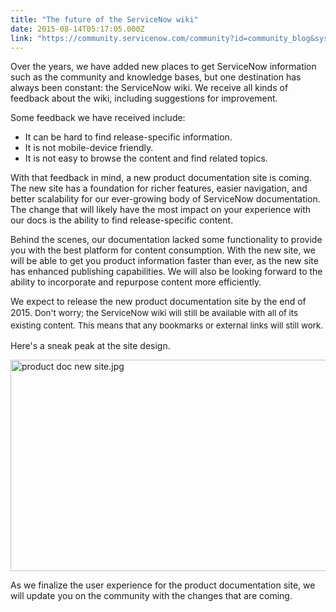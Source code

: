 ```yaml
---
title: "The future of the ServiceNow wiki"
date: 2015-08-14T05:17:05.000Z
link: "https://community.servicenow.com/community?id=community_blog&sys_id=8d8ca6e1dbd0dbc01dcaf3231f9619cb"
---
```

<p>Over the years, we have added new places to get ServiceNow information such as the community and knowledge bases, but one destination has always been constant: the ServiceNow wiki. We receive all kinds of feedback about the wiki, including suggestions for improvement.</p><p></p><p>Some feedback we have received include:</p><ul><li>It can be hard to find release-specific information.</li><li>It is not mobile-device friendly.</li><li>It is not easy to browse the content and find related topics.</li></ul><p></p><p>With that feedback in mind, a new product documentation site is coming.   The new site has a foundation for richer features, easier navigation, and better scalability for our ever-growing body of ServiceNow documentation. The change that will likely have the most impact on your experience with our docs is the ability to find release-specific content.</p><p></p><p>Behind the scenes, our documentation lacked some functionality to provide you with the best platform for content consumption. With the new site, we will be able to get you product information faster than ever, as the new site has enhanced publishing capabilities. We will also be looking forward to the ability to incorporate and repurpose content more efficiently.</p><p></p><p>We expect to release the new product documentation site by the end of 2015. <span style="font-size: 10pt; line-height: 1.5em;">Don't worry; the ServiceNow wiki will still be available with all of its existing content. This means that any bookmarks or external links will still work. </span></p><p></p><p>Here's a sneak peak at the site design.</p><p></p><p><img   alt="product doc new site.jpg" class="image-0 jive-image" src="0c24fbf9db505704ed6af3231f961935.iix" style="height: 338px; width: 620px; display: block; margin-left: auto; margin-right: auto;"/></p><p></p><p>As we finalize the user experience for the product documentation site, we will update you on the community with the changes that are coming.</p>